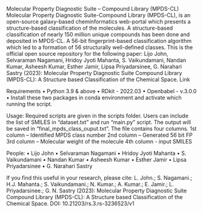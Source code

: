 Molecular Property Diagnostic Suite – Compound Library (MPDS-CL)
Molecular Property Diagnostic Suite-Compound Library (MPDS-CL), is an open-source galaxy-based cheminformatics web-portal which presents a structure-based classification of the molecules. A structure-based classification of nearly 150 million unique compounds has been done and deposited in MPDS-CL. A 56-bit fingerprint-based classification algorithm which led to a formation of 56 structurally well-defined classes. This is the official open source repository for the following paper:
Lijo John, Selvaraman Nagamani, Hridoy Jyoti Mahanta, S. Vaikundamani, Nandan Kumar, Asheesh Kumar, Esther Jamir, Lipsa Priyadarsinee, G. Narahari Sastry (2023): Molecular Property Diagnostic Suite Compound Library (MPDS-CL): A Structure based Classification of the Chemical Space. Link

Requirements
•	Python 3.9 & above
•	RDkit - 2022.03
•	Openbabel - v.3.0.0
•	Install these two packages in conda environment and activate which running the script. 

Usage:
Required scripts are given in the scripts folder. 
Users can include the list of SMILES in “dataset.txt” and run “main.py” script. The output will be saved in “final_mpds_class_ouput.txt”. The file contains four columns. 
1st column – Identified MPDS class number
2nd column – Generated 56 bit FP
3rd column – Molecular weight of the molecule
4th column  - input SMILES

People:
•	Lijo John 
•	Selvaraman Nagamani 
•	Hridoy Jyoti Mahanta 
•	S. Vaikundamani
•	Nandan Kumar 
•	Asheesh Kumar
•	Esther Jamir
•	Lipsa Priyadarsinee
•	G. Narahari Sastry

If you find this useful in your research, please cite: 
L. John.; S. Nagamani.; H.J. Mahanta.; S. Vaikundamani.; N. Kumar.; A. Kumar.; E. Jamir.; L. Priyadarsinee.; G. N. Sastry (2023): Molecular Property Diagnostic Suite Compound Library (MPDS-CL): A Structure based Classification of the Chemical Space. DOI: 10.21203/rs.3.rs-3236523/v1 
